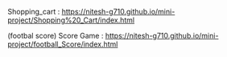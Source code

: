 
Shopping_cart : https://nitesh-g710.github.io/mini-project/Shopping%20_Cart/index.html

(footbal score) Score Game : https://nitesh-g710.github.io/mini-project/football_Score/index.html
